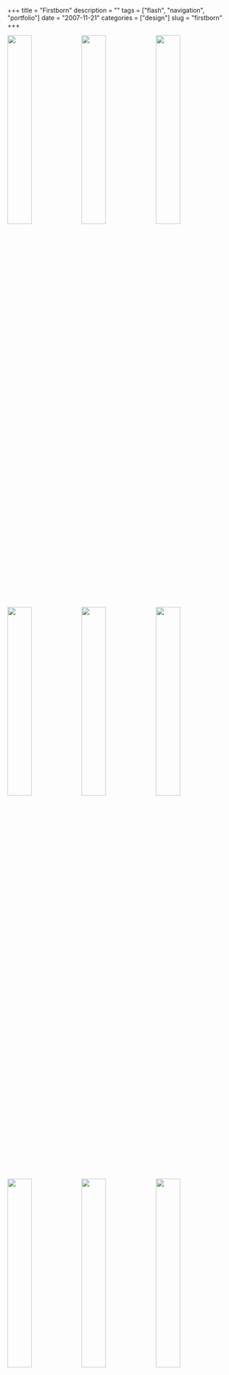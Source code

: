 +++
title = "Firstborn"
description = ""
tags = ["flash", "navigation", "portfolio"]
date = "2007-11-21"
categories = ["design"]
slug = "firstborn"
+++


<div id="screens-thumbs" class="clearfix mt1-5">
<a href="//media.konigi.com/design/firstborn-1.jpg" class="group" rel="group"><img src="//media.konigi.com/design/firstborn-1.png" alt="" class="thumb" style="width: 33%; max-width: 33%;padding: 0 1px 1px 0" /></a><a href="//media.konigi.com/design/firstborn-2.jpg" class="group" rel="group"><img src="//media.konigi.com/design/firstborn-2.png" alt="" class="thumb" style="width: 33%; max-width: 33%;padding: 0 1px 1px 0" /></a><a href="//media.konigi.com/design/firstborn-3.jpg" class="group" rel="group"><img src="//media.konigi.com/design/firstborn-3.png" alt="" class="thumb" style="width: 33%; max-width: 33%;padding: 0 1px 1px 0" /></a><a href="//media.konigi.com/design/firstborn-4.jpg" class="group" rel="group"><img src="//media.konigi.com/design/firstborn-4.png" alt="" class="thumb" style="width: 33%; max-width: 33%;padding: 0 1px 1px 0" /></a><a href="//media.konigi.com/design/firstborn-5.jpg" class="group" rel="group"><img src="//media.konigi.com/design/firstborn-5.png" alt="" class="thumb" style="width: 33%; max-width: 33%;padding: 0 1px 1px 0" /></a><a href="//media.konigi.com/design/firstborn-6.jpg" class="group" rel="group"><img src="//media.konigi.com/design/firstborn-6.png" alt="" class="thumb" style="width: 33%; max-width: 33%;padding: 0 1px 1px 0" /></a><a href="//media.konigi.com/design/firstborn-7.jpg" class="group" rel="group"><img src="//media.konigi.com/design/firstborn-7.png" alt="" class="thumb" style="width: 33%; max-width: 33%;padding: 0 1px 1px 0" /></a><a href="//media.konigi.com/design/firstborn-8.jpg" class="group" rel="group"><img src="//media.konigi.com/design/firstborn-8.png" alt="" class="thumb" style="width: 33%; max-width: 33%;padding: 0 1px 1px 0" /></a><a href="//media.konigi.com/design/firstborn-9.jpg" class="group" rel="group"><img src="//media.konigi.com/design/firstborn-9.png" alt="" class="thumb" style="width: 33%; max-width: 33%;padding: 0 1px 1px 0" /></a>
</div>   
<p>Design and technology consultancy with offices in New York and Los Angeles. A very usable Flash experience with simple, but sexy navigation, clean URLs, selectable text and flexible sorting features on list/gallery pages. The 11/2007 redesign is much bolder than the previous design (the white bg). An instant classic.</p>
<p><a href="http://firstbornmultimedia.com/">http://firstbornmultimedia.com</a></p>  
